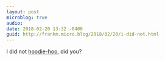 ```yaml
---
layout: post
microblog: true
audio: 
date: 2018-02-20 13:32 -0400
guid: http://frankm.micro.blog/2018/02/20/i-did-not.html
---
```

I did not [hoodie-hoo](http://people.com/celebrity/national-hoodie-hoo-day-is-february-20/), did you?

